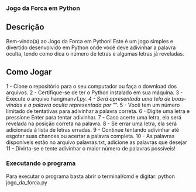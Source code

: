 ### Jogo da Forca em Python

## Descrição

Bem-vindo(a) ao Jogo da Forca em Python! Este é um jogo simples e divertido desenvolvido em Python onde você deve adivinhar a palavra oculta, tendo como dica o número de letras e algumas letras já reveladas.

## Como Jogar

1 - Clone o repositório para o seu computador ou faça o download dos arquivos.
2 - Certifique-se de ter o Python instalado em sua máquina.
3 - Execute o arquivo hangman*v1.py.
4 - Será apresentada uma tela de boas-vindas e a palavra oculta representada por "*".
5 - Você tem um número limitado de tentativas para adivinhar a palavra correta.
6 - Digite uma letra e pressione Enter para tentar adivinhar.
7 - Caso acerte uma letra, ela será revelada na posição correta na palavra.
8 - Se errar uma letra, ela será adicionada à lista de letras erradas.
9 - Continue tentando adivinhar até esgotar suas chances ou acertar a palavra completa.
10 - As palavras disponíveis estão no arquivo palavras.txt, adicione as palavras que desejar
11 - Divirta-se e tente adivinhar o maior número de palavras possíveis!

### Executando o programa

Para executar o programa basta abrir o terminal/cmd e digitar:
python jogo_da_forca.py
